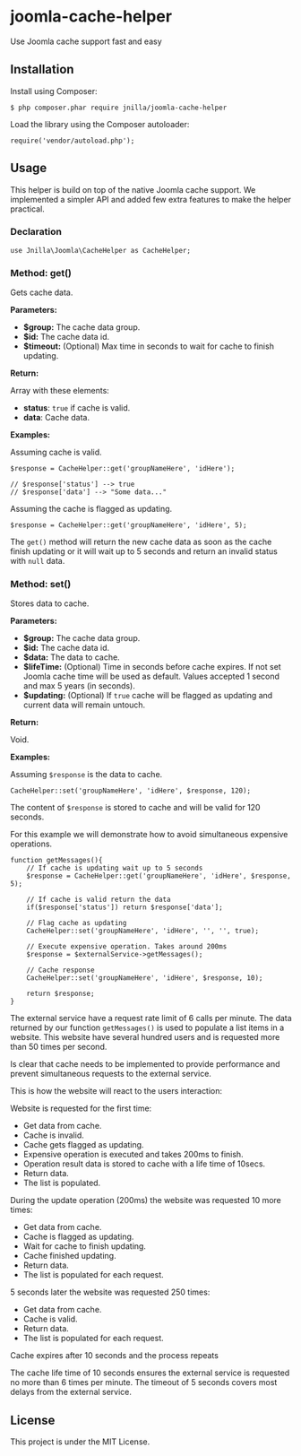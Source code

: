 # joomla-cache-helper

Use Joomla cache support fast and easy

## Installation

Install using Composer:
 
```
$ php composer.phar require jnilla/joomla-cache-helper
```
 
Load the library using the Composer autoloader:

```
require('vendor/autoload.php');
```

## Usage

This helper is build on top of the native Joomla cache support. We implemented a simpler API and added few extra features to make the helper practical.

### Declaration

```
use Jnilla\Joomla\CacheHelper as CacheHelper;
```

### Method: get()

Gets cache data.

**Parameters:**

* **$group:** The cache data group.
* **$id:** The cache data id.
* **$timeout:** (Optional) Max time in seconds to wait for cache to finish updating.

**Return:**

Array with these elements:

* **status**:  ```true``` if cache is valid.
* **data**: Cache data.

**Examples:**

Assuming cache is valid.

```
$response = CacheHelper::get('groupNameHere', 'idHere');

// $response['status'] --> true
// $response['data'] --> "Some data..."
```

Assuming the cache is flagged as updating.

```
$response = CacheHelper::get('groupNameHere', 'idHere', 5);
```

The ```get()``` method will return the new cache data as soon as the cache finish updating or it will wait up to 5 seconds and return an invalid status with ```null``` data.

### Method: set()

Stores data to cache.

**Parameters:**

* **$group:** The cache data group.
* **$id:** The cache data id.
* **$data:** The data to cache.
* **$lifeTime:** (Optional) Time in seconds before cache expires. If not set Joomla cache time will be used as default. Values accepted 1 second and max 5 years (in seconds).
* **$updating:** (Optional) If ```true``` cache will be flagged as updating and current data will remain untouch.

**Return:**

Void.

**Examples:**

Assuming ```$response``` is the data to cache.

```
CacheHelper::set('groupNameHere', 'idHere', $response, 120);
```

The content of  ```$response``` is stored to cache and will be valid for 120 seconds.

For this example we will demonstrate how to avoid simultaneous expensive operations.

```
function getMessages(){
	// If cache is updating wait up to 5 seconds
	$response = CacheHelper::get('groupNameHere', 'idHere', $response, 5);
	
	// If cache is valid return the data
	if($response['status']) return $response['data'];
	
	// Flag cache as updating
	CacheHelper::set('groupNameHere', 'idHere', '', '', true);
	
	// Execute expensive operation. Takes around 200ms
	$response = $externalService->getMessages();
	
	// Cache response
	CacheHelper::set('groupNameHere', 'idHere', $response, 10);
	
	return $response;
}
```

The external service have a request rate limit of 6 calls per minute. The data returned by our function ```getMessages()``` is used to populate a list items in a website. This website have several hundred users and is requested more than 50 times per second.

Is clear that cache needs to be implemented to provide performance and prevent simultaneous requests to the external service.

This is how the website will react to the users interaction:

Website is requested for the first time:

* Get data from cache.
* Cache is invalid.
* Cache gets flagged as updating.
* Expensive operation is executed and takes 200ms to finish.
* Operation result data is stored to cache with a life time of 10secs.
* Return data.
* The list is populated.

During the update operation (200ms) the website was requested 10 more times:

* Get data from cache.
* Cache is flagged as updating.
* Wait for cache to finish updating.
* Cache finished updating.
* Return data.
* The list is populated for each request.

5 seconds later the website was requested 250 times:

* Get data from cache.
* Cache is valid.
* Return data.
* The list is populated for each request.

Cache expires after 10 seconds and the process repeats

The cache life time of 10 seconds ensures the external service is requested no more than 6 times per minute. The timeout of 5 seconds covers most delays from the external service.

## License

This project is under the MIT License.

